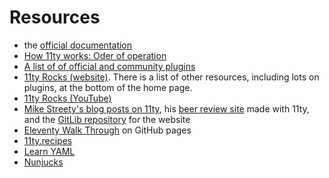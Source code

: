 # Resources

- the [official documentation](https://www.11ty.dev/docs/getting-started/)
- [How 11ty works: Oder of operation](https://www.11ty.dev/docs/advanced-order/)
- [A list of of official and community plugins](https://www.11ty.dev/docs/plugins/)
- [11ty Rocks (website)](https://11ty.rocks/). There is a list of other resources, including lots on plugins, at the bottom of the home page.
- [11ty Rocks (YouTube)](https://www.youtube.com/@11tyRocks/videos)
- [Mike Streety's blog posts on 11ty](https://www.mikestreety.co.uk/category/11ty/), his [beer review site](https://alehouse.rocks/) made with 11ty, and the [GitLib repository](https://gitlab.com/mikestreety-sites/ale-house-rock/-/tree/main?ref_type=heads) for the website
- [Eleventy Walk Through](https://rphunt.github.io/eleventy-walkthrough/intro.html) on GitHub pages
- [11ty.recipes](https://11ty.recipes/)
- [Learn YAML](https://learnxinyminutes.com/docs/yaml/)
- [Nunjucks](https://mozilla.github.io/nunjucks/templating.html)